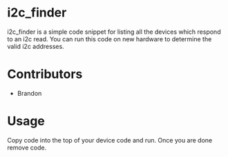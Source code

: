 i2c_finder
========

i2c_finder is a simple code snippet for listing all the devices which respond to an i2c read. You can run this code on new hardware to determine the valid i2c addresses.



Contributors
============

- Brandon

Usage
=====

Copy code into the top of your device code and run. Once you are done remove code.
